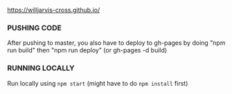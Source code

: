 https://willjarvis-cross.github.io/

### PUSHING CODE ###
After pushing to master, you also have to deploy to gh-pages by doing "npm run build" then "npm run deploy" (or gh-pages -d build)

### RUNNING LOCALLY ###
Run locally using `npm start` (might have to do `npm install` first)
